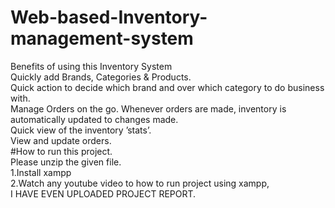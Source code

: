 # Web-based-Inventory-management-system<br>
Benefits of using this Inventory System<br>
Quickly add Brands, Categories & Products.<br>
Quick action to decide which brand and over which category to do business with.<br>
Manage Orders on the go. Whenever orders are made, inventory is automatically updated to changes made.<br>
Quick view of the inventory ’stats’.<br>
View and update orders.<br>
#How to run this project.<br>
Please unzip the given file.<br>
1.Install xampp<br>
2.Watch any youtube video to how to run project using xampp,<br>
I HAVE EVEN UPLOADED PROJECT REPORT.<br>
